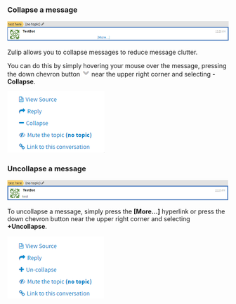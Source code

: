 ### Collapse a message

![collapsed message](/static/images/help/collapsed_message.png)

Zulip allows you to collapse messages to reduce message clutter.

You can do this by simply hovering your mouse over the message,
pressing the down chevron button
![down chevron](/static/images/help/down_chevron.png)
near the upper right corner and selecting **-Collapse**.

![collapse message](/static/images/help/collapse_a_message.png)

### Uncollapse a message

![uncollapsed message](/static/images/help/uncollapsed_message.png)

To uncollapse a message, simply press the **[More...]** hyperlink or
press the down chevron button near the
upper right corner and selecting **+Uncollapse**.

![uncollapse message](/static/images/help/uncollapse_a_message.png)
